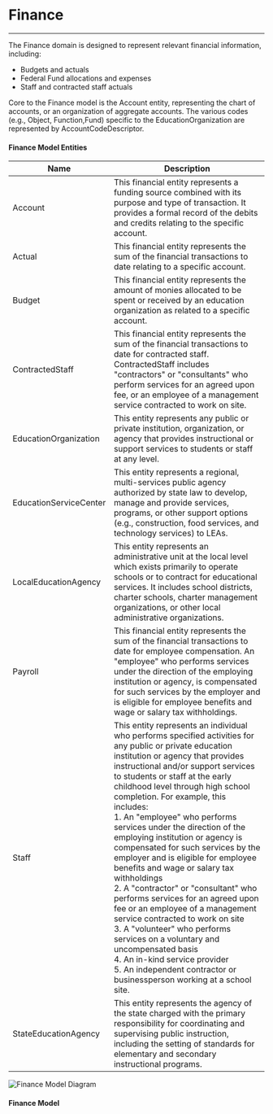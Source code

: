 # Finance
---
The Finance domain is designed to represent relevant financial information, including:
* Budgets and actuals
* Federal Fund allocations and expenses
* Staff and contracted staff actuals

Core to the Finance model is the Account entity, representing the chart of accounts, or an organization of aggregate accounts. The various codes (e.g., Object, Function,Fund) specific to the EducationOrganization are represented by AccountCodeDescriptor.



#### Finance Model Entities

| Name        | Description  |
|-----------------|------------------|
| Account | This financial entity represents a funding source combined with its purpose and type of transaction. It provides a formal record of the debits and credits relating to the specific account. |
| Actual | This financial entity represents the sum of the financial transactions to date relating to a specific account. |
| Budget | This financial entity represents the amount of monies allocated to be spent or received by an education organization as related to a specific account. |
| ContractedStaff | This financial entity represents the sum of the financial transactions to date for contracted staff. ContractedStaff includes "contractors" or "consultants" who perform services for an agreed upon fee, or an employee of a management service contracted to work on site. |
| EducationOrganization | This entity represents any public or private institution, organization, or agency that provides instructional or support services to students or staff at any level. |
| EducationServiceCenter | This entity represents a regional, multi-services public agency authorized by state law to develop, manage and provide services, programs, or other support options (e.g., construction, food services, and technology services) to LEAs. |
| LocalEducationAgency | This entity represents an administrative unit at the local level which exists primarily to operate schools or to contract for educational services. It includes school districts, charter schools, charter management organizations, or other local administrative organizations. |
| Payroll | This financial entity represents the sum of the financial transactions to date for employee compensation. An "employee" who performs services under the direction of the employing institution or agency, is compensated for such services by the employer and is eligible for employee benefits and wage or salary tax withholdings. |
| Staff | This entity represents an individual who performs specified activities for any public or private education institution or agency that provides instructional and/or support services to students or staff at the early childhood level through high school completion. For example, this includes:<br/>    1. An "employee" who performs services under the direction of the employing institution or agency is compensated for such services by the employer and is eligible for employee benefits and wage or salary tax withholdings<br/>    2. A "contractor" or "consultant" who performs services for an agreed upon fee or an employee of a management service contracted to work on site<br/>    3. A "volunteer" who performs services on a voluntary and uncompensated basis<br/>    4. An in-kind service provider<br/>    5. An independent contractor or businessperson working at a school site. |
| StateEducationAgency | This entity represents the agency of the state charged with the primary responsibility for coordinating and supervising public instruction, including the setting of standards for elementary and secondary instructional programs. |


![Finance Model Diagram](/path/to/domain-model.png)
#### Finance Model  

